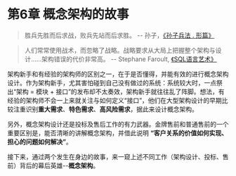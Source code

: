 # 第6章 概念架构的故事

> 胜兵先胜而后求战，败兵先站而后求胜。 -- 孙子，[《孙子兵法 . 形篇》](https://book.douban.com/subject/1949420/)

> 人们常常使用战术，而忽略了战略。战略要求从大局上把握整个架构与设计......架构错误的代价非常高。 -- Stephane Faroult, [《SQL语言艺术》](https://book.douban.com/subject/3012601/)

架构新手和有经验的架构师的区别之一，在于是否懂得，并能有效的进行概念架构设计。作为架构新手，尤其害怕碰到自己没有做过的系统：系统较大时，一点祭出“架构 = 模块 + 接口”的发布却不太奏效，架构新手就往往乱了阵脚。想法，有经验的架构师不会一上来就关注与如何定义“接口”，他们在大型架构设计的早期比较注重识别**重大需求**、**特色需求**、**高风险需求**，据此来设计概念架构。

另外，概念架构设计还是投标及售后工作的有力武器。金牌售前和普通售前的一个重要区别是，能否清晰的讲解概念架构，并借此说明 **“客户关系的价值如何实现、担心的问题如何解决”**。

接下来，通过两个发生在身边的故事，来一窥上述不同工作（架构设计、投标、售前）背后的幕后英雄--**概念架构**。
